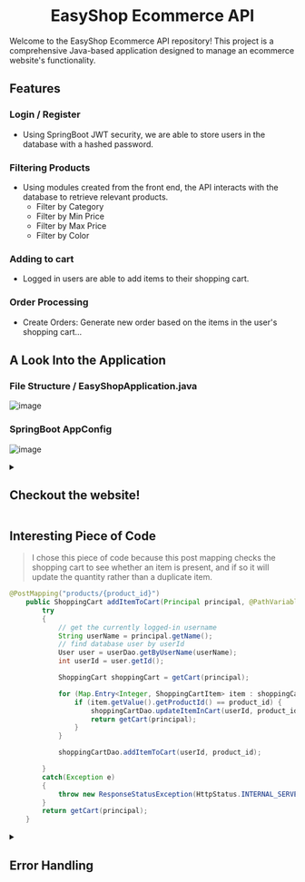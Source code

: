 <div align="center">

# EasyShop Ecommerce API 
  
</div>

<p>
  Welcome to the EasyShop Ecommerce API repository! This project is a comprehensive Java-based application designed to manage an ecommerce website's functionality.
  
## Features
### Login / Register
* Using SpringBoot JWT security, we are able to store users in the database with a hashed password.
### Filtering Products
* Using modules created from the front end, the API interacts with the database to retrieve relevant products.
  * Filter by Category
  * Filter by Min Price
  * Filter by Max Price
  * Filter by Color
### Adding to cart
* Logged in users are able to add items to their shopping cart.
### Order Processing
* Create Orders: Generate new order based on the items in the user's shopping cart...

## A Look Into the Application

### File Structure / EasyShopApplication.java
![image](https://github.com/sekwanaa/Capstone3_EcommerceAPI/assets/112197395/49284580-17f5-4162-af84-34aeb5648868)

### SpringBoot AppConfig
![image](https://github.com/sekwanaa/Capstone3_EcommerceAPI/assets/112197395/b1ce74a9-39a6-420d-ae49-01688fc2265b)

<details>

<summary>
  
  ## Checkout the website!
  
</summary>

### Home page not logged in
![image](https://github.com/sekwanaa/Capstone3_EcommerceAPI/assets/112197395/11f69233-0c41-4a8c-84a2-df35d645c994)

### Home page logged in
![image](https://github.com/sekwanaa/Capstone3_EcommerceAPI/assets/112197395/75c7e2b9-7612-4053-9acd-e35765211cd0)

### Cart
![image](https://github.com/sekwanaa/Capstone3_EcommerceAPI/assets/112197395/bdef7443-e25d-42ae-aa8f-ecb73862a3a6)

### Checkout
![image](https://github.com/sekwanaa/EasyShop_EcommerceAPI/assets/112197395/32bdca17-6fcb-4b49-b576-0db81b347209)

### Clear
![image](https://github.com/sekwanaa/Capstone3_EcommerceAPI/assets/112197395/c6575ac7-53cc-4575-a816-3b0cc337b98b)

### File Structure / index.html
![image](https://github.com/sekwanaa/Capstone3_EcommerceAPI/assets/112197395/467d77d9-0e6d-4315-a339-029ecd752797)

</details>

## Interesting Piece of Code
> I chose this piece of code because this post mapping checks the shopping cart to see whether an item is present, and if so it will update the quantity rather than a duplicate item.
``` java
@PostMapping("products/{product_id}")
    public ShoppingCart addItemToCart(Principal principal, @PathVariable int product_id) {
        try
        {
            // get the currently logged-in username
            String userName = principal.getName();
            // find database user by userId
            User user = userDao.getByUserName(userName);
            int userId = user.getId();

            ShoppingCart shoppingCart = getCart(principal);

            for (Map.Entry<Integer, ShoppingCartItem> item : shoppingCart.getItems().entrySet()) {
                if (item.getValue().getProductId() == product_id) {
                    shoppingCartDao.updateItemInCart(userId, product_id);
                    return getCart(principal);
                }
            }

            shoppingCartDao.addItemToCart(userId, product_id);

        }
        catch(Exception e)
        {
            throw new ResponseStatusException(HttpStatus.INTERNAL_SERVER_ERROR, "Oops... our bad.");
        }
        return getCart(principal);
    }
```

<details>

<summary>

## Error Handling
  
</summary>

### Failure to load the cart
If there was an error trying to load the cart

``` javascript
.catch(error => {
				const data = {
					error: 'Load cart failed.',
				}

				templateBuilder.append('error', data, 'errors')
			})
```


### Error clearing the cart
If there was an error trying to clear the cart

``` javascript
.catch(error => {
				const data = {
					error: 'Empty cart failed.',
				}

				templateBuilder.append('error', data, 'errors')
			})
```

### Error checking out shopping cart
If there was an error checking out the user's shopping cart

``` javascript
.catch(error => {
				const data = {
					error: 'Empty cart failed.',
				}

				templateBuilder.append('error', data, 'errors')
			})
```
</details>


